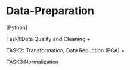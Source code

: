 # Data-Preparation
[Python] 

Task1:Data Quality and Cleaning +

TASK2: Transformation, Data Reduction (PCA) +

TASK3:Normalization
